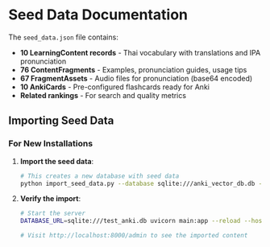 # Seed Data Documentation

The `seed_data.json` file contains:
- **10 LearningContent records** - Thai vocabulary with translations and IPA pronunciation
- **76 ContentFragments** - Examples, pronunciation guides, usage tips
- **67 FragmentAssets** - Audio files for pronunciation (base64 encoded)
- **10 AnkiCards** - Pre-configured flashcards ready for Anki
- **Related rankings** - For search and quality metrics

## Importing Seed Data

### For New Installations

1. **Import the seed data**:
   ```bash
   # This creates a new database with seed data
   python import_seed_data.py --database sqlite:///anki_vector_db.db --clear
   ```

2. **Verify the import**:
   ```bash
   # Start the server
   DATABASE_URL=sqlite:///test_anki.db uvicorn main:app --reload --host 0.0.0.0 --port 8000

   # Visit http://localhost:8000/admin to see the imported content
   ```
